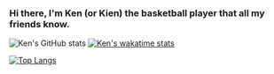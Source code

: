 ### Hi there, I'm Ken (or Kien) the basketball player that all my friends know.


![Ken's GitHub stats](https://github-readme-stats.vercel.app/api?username=kennguyen0303&show_icons=true&theme=calm)
[![Ken's wakatime stats](https://github-readme-stats.vercel.app/api/wakatime?username=kennguyen0303)](https://github.com/anuraghazra/github-readme-stats)

[![Top Langs](https://github-readme-stats.vercel.app/api/top-langs/?username=kennguyen0303)](https://github.com/anuraghazra/github-readme-stats)



